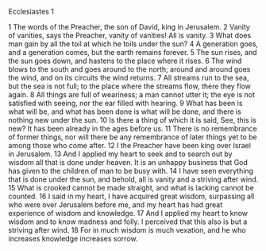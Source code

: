 Ecclesiastes 1

1	The words of the Preacher, the son of David, king in Jerusalem.
2	Vanity of vanities, says the Preacher, vanity of vanities! All is vanity.
3	What does man gain by all the toil at which he toils under the sun?
4	A generation goes, and a generation comes, but the earth remains forever.
5	The sun rises, and the sun goes down, and hastens to the place where it rises.
6	The wind blows to the south and goes around to the north; around and around goes the wind, and on its circuits the wind returns.
7	All streams run to the sea, but the sea is not full; to the place where the streams flow, there they flow again.
8	All things are full of weariness; a man cannot utter it; the eye is not satisfied with seeing, nor the ear filled with hearing.
9	What has been is what will be, and what has been done is what will be done, and there is nothing new under the sun.
10	Is there a thing of which it is said, See, this is new? It has been already in the ages before us.
11	There is no remembrance of former things, nor will there be any remembrance of later things yet to be among those who come after.
12	I the Preacher have been king over Israel in Jerusalem.
13	And I applied my heart to seek and to search out by wisdom all that is done under heaven. It is an unhappy business that God has given to the children of man to be busy with.
14	I have seen everything that is done under the sun, and behold, all is vanity and a striving after wind.
15	What is crooked cannot be made straight, and what is lacking cannot be counted.
16	I said in my heart, I have acquired great wisdom, surpassing all who were over Jerusalem before me, and my heart has had great experience of wisdom and knowledge.
17	And I applied my heart to know wisdom and to know madness and folly. I perceived that this also is but a striving after wind.
18	For in much wisdom is much vexation, and he who increases knowledge increases sorrow.


